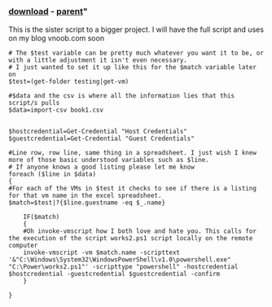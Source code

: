 ﻿---
pid:            2688
parent:         2687
children:       
poster:         vNoob
title:          
date:           2011-05-20 08:58:21
format:         posh
---

# 

### [download](2688.ps1) - [parent](2687.md)"

This is the sister script to a bigger project. I will have the full script and uses on my blog vnoob.com soon

```posh
# The $test variable can be pretty much whatever you want it to be, or with a little adjustment it isn't even necessary.
# I just wanted to set it up like this for the $match variable later on
$test=(get-folder testing|get-vm)

#$data and the csv is where all the information lies that this script/s pulls
$data=import-csv book1.csv


$hostcredential=Get-Credential "Host Credentials"
$guestcredential=Get-Credential "Guest Credentials"

#Line row, row line, same thing in a spreadsheet. I just wish I knew more of those basic understood variables such as $line.
# If anyone knows a good listing please let me know
foreach ($line in $data)
{
#For each of the VMs in $test it checks to see if there is a listing for that vm name in the excel spreadsheet.
$match=$test|?{$line.guestname -eq $_.name}

	IF($match)
	{
	#Oh invoke-vmscript how I both love and hate you. This calls for the execution of the script works2.ps1 script locally on the remote computer
	invoke-vmscript -vm $match.name -scripttext '&"C:\Windows\System32\WindowsPowerShell\v1.0\powershell.exe" "C:\Power\works2.ps1"' -scripttype "powershell" -hostcredential $hostcredential -guestcredential $guestcredential -confirm
	}

}
```
